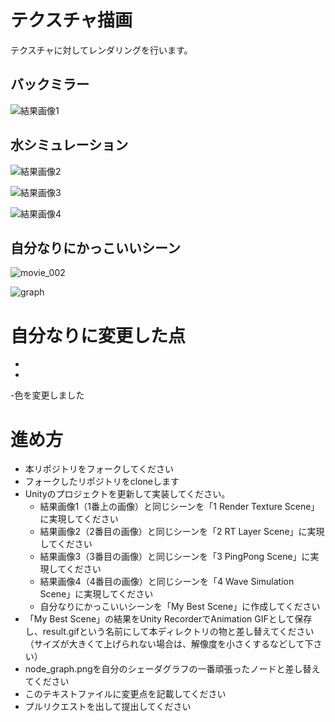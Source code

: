 # テクスチャ描画
テクスチャに対してレンダリングを行います。

## バックミラー
![結果画像1](result1.gif)

## 水シミュレーション
![結果画像2](result2.gif)

![結果画像3](result3.gif)

![結果画像4](result4.gif)

## 自分なりにかっこいいシーン
![movie_002](https://github.com/Ryouta32/PGWS4_6_render_texture/assets/90999621/417d782e-7fda-4ae4-80f6-cfc015f5c39f)

![graph](https://github.com/Ryouta32/PGWS4_6_render_texture/assets/90999621/5e7bf606-eeb8-4069-82f2-e07e473a5d75)


# 自分なりに変更した点
-
-
-色を変更しました


# 進め方

- 本リポジトリをフォークしてください
- フォークしたリポジトリをcloneします
- Unityのプロジェクトを更新して実装してください。
  - 結果画像1（1番上の画像）と同じシーンを「1 Render Texture Scene」に実現してください
  - 結果画像2（2番目の画像）と同じシーンを「2 RT Layer Scene」に実現してください
  - 結果画像3（3番目の画像）と同じシーンを「3 PingPong Scene」に実現してください
  - 結果画像4（4番目の画像）と同じシーンを「4 Wave Simulation Scene」に実現してください
  - 自分なりにかっこいいシーンを「My Best Scene」に作成してください
- 「My Best Scene」の結果をUnity RecorderでAnimation GIFとして保存し、result.gifという名前にして本ディレクトリの物と差し替えてください（サイズが大きくて上げられない場合は、解像度を小さくするなどして下さい）
- node_graph.pngを自分のシェーダグラフの一番頑張ったノードと差し替えてください
- このテキストファイルに変更点を記載してください
- プルリクエストを出して提出してください
